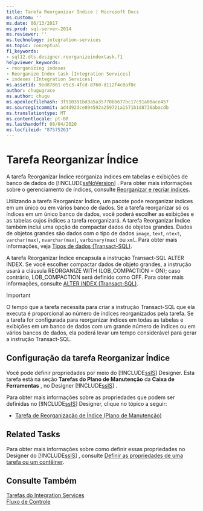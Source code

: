 ```yaml
---
title: Tarefa Reorganizar Índice | Microsoft Docs
ms.custom: ''
ms.date: 06/13/2017
ms.prod: sql-server-2014
ms.reviewer: ''
ms.technology: integration-services
ms.topic: conceptual
f1_keywords:
- sql12.dts.designer.reorganizeindextask.f1
helpviewer_keywords:
- reorganizing indexes
- Reorganize Index task [Integration Services]
- indexes [Integration Services]
ms.assetid: 9ed87861-e5c3-4fcd-8760-d112f4c0af0c
author: chugugrace
ms.author: chugu
ms.openlocfilehash: 3f910391bd3a5a35770bb677bc17c91a00ace457
ms.sourcegitcommit: ad4d92dce894592a259721a1571b1d8736abacdb
ms.translationtype: MT
ms.contentlocale: pt-BR
ms.lasthandoff: 08/04/2020
ms.locfileid: "87575261"
---
```

# <a name="reorganize-index-task"></a>Tarefa Reorganizar Índice
  A tarefa Reorganizar Índice reorganiza índices em tabelas e exibições de banco de dados do [!INCLUDE[ssNoVersion](../../includes/ssnoversion-md.md)] . Para obter mais informações sobre o gerenciamento de índices, consulte [Reorganizar e recriar índices](../../relational-databases/indexes/reorganize-and-rebuild-indexes.md).  
  
 Utilizando a tarefa Reorganizar Índice, um pacote pode reorganizar índices em um único ou em vários banco de dados. Se a tarefa reorganizar só os índices em um único banco de dados, você poderá escolher as exibições e as tabelas cujos índices a tarefa reorganizará. A tarefa Reorganizar Índice também inclui uma opção de compactar dados de objetos grandes. Dados de objetos grandes são dados com o tipo de dados `image`, `text`, `ntext`, `varchar(max)`, `nvarchar(max)`, `varbinary(max)` ou `xml`. Para obter mais informações, veja [Tipos de dados &#40;Transact-SQL&#41;](/sql/t-sql/data-types/data-types-transact-sql).  
  
 A tarefa Reorganizar Índice encapsula a instrução Transact-SQL ALTER INDEX. Se você escolher compactar dados de objeto grandes, a instrução usará a cláusula REORGANIZE WITH (LOB_COMPACTION = ON); caso contrário, LOB_COMPACTION será definido como OFF. Para obter mais informações, consulte [ALTER INDEX &#40;Transact-SQL&#41;](/sql/t-sql/statements/alter-index-transact-sql).  
  
> [!IMPORTANT]  
>  O tempo que a tarefa necessita para criar a instrução Transact-SQL que ela executa é proporcional ao número de índices reorganizados pela tarefa. Se a tarefa for configurada para reorganizar índices em todas as tabelas e exibições em um banco de dados com um grande número de índices ou em vários bancos de dados, ela poderá levar um tempo considerável para gerar a instrução Transact-SQL.  
  
## <a name="configuration-of-the-reorganize-index-task"></a>Configuração da tarefa Reorganizar Índice  
 Você pode definir propriedades por meio do [!INCLUDE[ssIS](../../../includes/ssis-md.md)] Designer. Esta tarefa está na seção **Tarefas do Plano de Manutenção** da **Caixa de Ferramentas** , no Designer [!INCLUDE[ssIS](../../../includes/ssis-md.md)] .  
  
 Para obter mais informações sobre as propriedades que podem ser definidas no [!INCLUDE[ssIS](../../../includes/ssis-md.md)] Designer, clique no tópico a seguir:  
  
-   [Tarefa de Reorganização de Índice &#40;Plano de Manutenção&#41;](../../relational-databases/maintenance-plans/reorganize-index-task-maintenance-plan.md)  
  
## <a name="related-tasks"></a>Related Tasks  
 Para obter mais informações sobre como definir essas propriedades no Designer do [!INCLUDE[ssIS](../../../includes/ssis-md.md)] , consulte [Definir as propriedades de uma tarefa ou um contêiner](../set-the-properties-of-a-task-or-container.md).  
  
## <a name="see-also"></a>Consulte Também  
 [Tarefas do Integration Services](integration-services-tasks.md)   
 [Fluxo de Controle](control-flow.md)  
  
  
